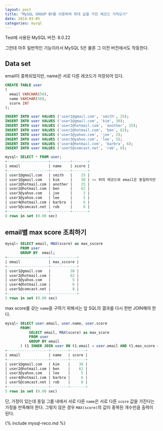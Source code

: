 ```yaml
---
layout: post
title: "MySQL GROUP BY를 이용하여 최대 값을 가진 레코드 가져오기"
date: 2014-03-05 
categories: mysql
---
```


Test에 사용된 MySQL 버전: 8.0.22

그런데 아주 일반적인 기능이라서 MySQL 5은 물론 그 이전 버전에서도 작동한다.

## Data set

email이 중복되었지만, name은 서로 다른 레코드가 저장되어 있다.

```sql
CREATE TABLE user
(
  email VARCHAR(50),
  name VARCHAR(50),
  score INT
);

INSERT INTO user VALUES ('user1@gmail.com', 'smith', 25);
INSERT INTO user VALUES ('user1@gmail.com', 'kim', 30);
INSERT INTO user VALUES ('user2@hotmail.com', 'another', 25);
INSERT INTO user VALUES ('user2@hotmail.com', 'ben', 62);
INSERT INTO user VALUES ('user3@yahoo.com', 'joe', 2);
INSERT INTO user VALUES ('user3@yahoo.com', 'lee', 5);
INSERT INTO user VALUES ('user4@hotmail.com', 'barbra', 6);
INSERT INTO user VALUES ('user5@comcast.net', 'rob', 8);

mysql> SELECT * FROM user;
+-------------------+---------+-------+
| email             | name    | score |
+-------------------+---------+-------+
| user1@gmail.com   | smith   |    25 |
| user1@gmail.com   | kim     |    30 | <= 위의 레코드와 email은 동일하지만 name이 다르다
| user2@hotmail.com | another |    25 |
| user2@hotmail.com | ben     |    62 |
| user3@yahoo.com   | joe     |     2 |
| user3@yahoo.com   | lee     |     5 |
| user4@hotmail.com | barbra  |     6 |
| user5@comcast.net | rob     |     8 |
+-------------------+---------+-------+
8 rows in set (0.00 sec)
```

## email별 max score 조최하기

```sql
mysql> SELECT email, MAX(score) as max_sscore
       FROM user
       GROUP BY  email;
+-------------------+------------+
| email             | max_sscore |
+-------------------+------------+
| user1@gmail.com   |         30 |
| user2@hotmail.com |         62 |
| user3@yahoo.com   |          5 |
| user4@hotmail.com |          6 |
| user5@comcast.net |          8 |
+-------------------+------------+
5 rows in set (0.00 sec)
```

max score를 갖는 `name`을 구하기 위해서는 앞 SQL의 결과를 다시 한번 JOIN해야 한다.

```sql
mysql> SELECT user.email, user.name, user.score
       FROM(
           SELECT email, MAX(score) as max_score
           FROM user
           GROUP BY email
       ) t1 INNER JOIN user ON t1.email = user.email AND t1.max_score = user.score;
+-------------------+--------+-------+
| email             | name   | score |
+-------------------+--------+-------+
| user1@gmail.com   | kim    |    30 |
| user2@hotmail.com | ben    |    62 |
| user3@yahoo.com   | lee    |     5 |
| user4@hotmail.com | barbra |     6 |
| user5@comcast.net | rob    |     8 |
+-------------------+--------+-------+
5 rows in set (0.00 sec)
```

단, 가정이 있는데 동일 그룹 내에서 서로 다른 `name`은 서로 다른 `score` 값을 가진다는 가정을 만족해야 한다. 그렇지 않은 경우 `MAX(score)`의 값이 중복된 개수만큼 출력이 된다.

{% include mysql-reco.md %}
